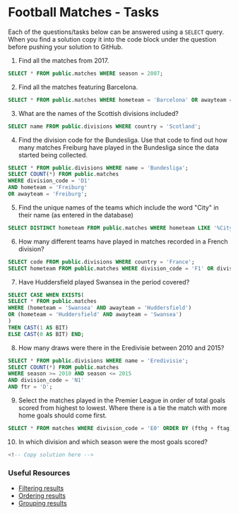 # Football Matches - Tasks

Each of the questions/tasks below can be answered using a `SELECT` query. When you find a solution copy it into the code block under the question before pushing your solution to GitHub.

1) Find all the matches from 2017.

```sql
SELECT * FROM public.matches WHERE season = 2007;
```

2) Find all the matches featuring Barcelona.

```sql
SELECT * FROM public.matches WHERE hometeam = 'Barcelona' OR awayteam = 'Barcelona';
```

3) What are the names of the Scottish divisions included?

```sql
SELECT name FROM public.divisions WHERE country = 'Scotland';
```

4) Find the division code for the Bundesliga. Use that code to find out how many matches Freiburg have played in the Bundesliga since the data started being collected.

```sql
SELECT * FROM public.divisions WHERE name = 'Bundesliga';
SELECT COUNT(*) FROM public.matches
WHERE division_code = 'D1'
AND hometeam = 'Freiburg'
OR awayteam = 'Freiburg';
```

5) Find the unique names of the teams which include the word "City" in their name (as entered in the database)

```sql
SELECT DISTINCT hometeam FROM public.matches WHERE hometeam LIKE '%City%';
```

6) How many different teams have played in matches recorded in a French division?

```sql
SELECT code FROM public.divisions WHERE country = 'France';
SELECT hometeam FROM public.matches WHERE division_code = 'F1' OR division_code = 'F2';
```

7) Have Huddersfield played Swansea in the period covered?

```sql
SELECT CASE WHEN EXISTS(
SELECT * FROM public.matches
WHERE (hometeam = 'Swansea' AND awayteam = 'Huddersfield')
OR (hometeam = 'Huddersfield' AND awayteam = 'Swansea')
)
THEN CAST(1 AS BIT)
ELSE CAST(0 AS BIT) END;
```

8) How many draws were there in the Eredivisie between 2010 and 2015?

```sql
SELECT * FROM public.divisions WHERE name = 'Eredivisie';
SELECT COUNT(*) FROM public.matches
WHERE season >= 2010 AND season <= 2015
AND division_code = 'N1'
AND ftr = 'D';
```

9) Select the matches played in the Premier League in order of total goals scored from highest to lowest. Where there is a tie the match with more home goals should come first.

```sql
SELECT * FROM matches WHERE division_code = 'E0' ORDER BY (fthg + ftag) DESC, fthg DESC;
```

10) In which division and which season were the most goals scored?

```sql
<!-- Copy solution here -->


```

### Useful Resources

- [Filtering results](https://www.w3schools.com/sql/sql_where.asp)
- [Ordering results](https://www.w3schools.com/sql/sql_orderby.asp)
- [Grouping results](https://www.w3schools.com/sql/sql_groupby.asp)